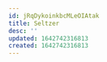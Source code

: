 ```yaml
---
id: jRqDykoinkbcMLeOIAtak
title: Seltzer
desc: ''
updated: 1642742316813
created: 1642742316813
---
```



